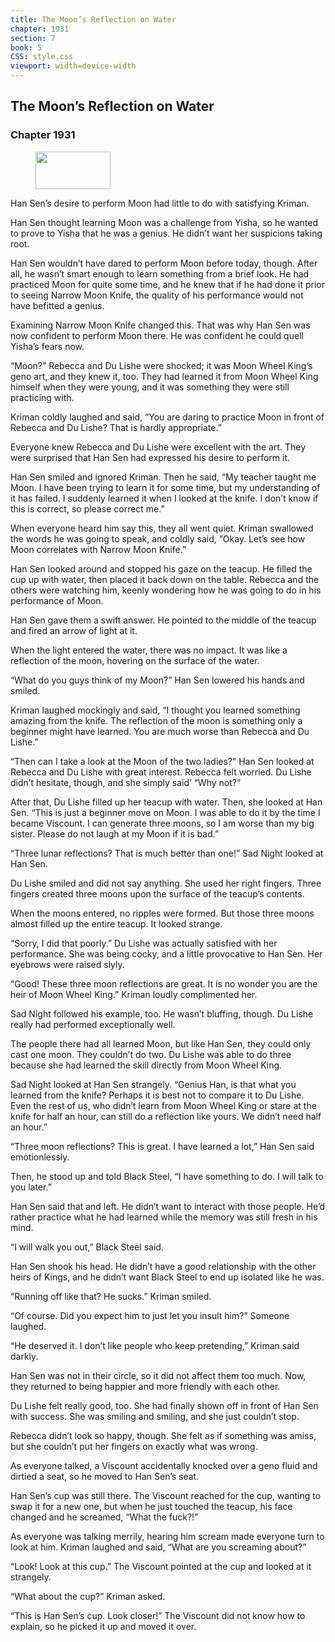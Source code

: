 ```yaml
---
title: The Moon’s Reflection on Water
chapter: 1931
section: 7
book: 5
CSS: style.css
viewport: width=device-width
---
```


## The Moon’s Reflection on Water

### Chapter 1931

<figure>
	<img src="../Images/gem.gif" alt="" id="gem" width="120" height="60" />
</figure>

Han Sen’s desire to perform Moon had little to do with satisfying Kriman.

Han Sen thought learning Moon was a challenge from Yisha, so he wanted to prove to Yisha that he was a genius. He didn’t want her suspicions taking root.

Han Sen wouldn’t have dared to perform Moon before today, though. After all, he wasn’t smart enough to learn something from a brief look. He had practiced Moon for quite some time, and he knew that if he had done it prior to seeing Narrow Moon Knife, the quality of his performance would not have befitted a genius.

Examining Narrow Moon Knife changed this. That was why Han Sen was now confident to perform Moon there. He was confident he could quell Yisha’s fears now.

“Moon?” Rebecca and Du Lishe were shocked; it was Moon Wheel King’s geno art, and they knew it, too. They had learned it from Moon Wheel King himself when they were young, and it was something they were still practicing with.

Kriman coldly laughed and said, “You are daring to practice Moon in front of Rebecca and Du Lishe? That is hardly appropriate.”

Everyone knew Rebecca and Du Lishe were excellent with the art. They were surprised that Han Sen had expressed his desire to perform it.

Han Sen smiled and ignored Kriman. Then he said, “My teacher taught me Moon. I have been trying to learn it for some time, but my understanding of it has failed. I suddenly learned it when I looked at the knife. I don’t know if this is correct, so please correct me.”

When everyone heard him say this, they all went quiet. Kriman swallowed the words he was going to speak, and coldly said, “Okay. Let’s see how Moon correlates with Narrow Moon Knife.”

Han Sen looked around and stopped his gaze on the teacup. He filled the cup up with water, then placed it back down on the table. Rebecca and the others were watching him, keenly wondering how he was going to do in his performance of Moon.

Han Sen gave them a swift answer. He pointed to the middle of the teacup and fired an arrow of light at it.

When the light entered the water, there was no impact. It was like a reflection of the moon, hovering on the surface of the water.

“What do you guys think of my Moon?” Han Sen lowered his hands and smiled.

Kriman laughed mockingly and said, “I thought you learned something amazing from the knife. The reflection of the moon is something only a beginner might have learned. You are much worse than Rebecca and Du Lishe.”

“Then can I take a look at the Moon of the two ladies?” Han Sen looked at Rebecca and Du Lishe with great interest. Rebecca felt worried. Du Lishe didn’t hesitate, though, and she simply said’ “Why not?”

After that, Du Lishe filled up her teacup with water. Then, she looked at Han Sen. “This is just a beginner move on Moon. I was able to do it by the time I became Viscount. I can generate three moons, so I am worse than my big sister. Please do not laugh at my Moon if it is bad.”

“Three lunar reflections? That is much better than one!” Sad Night looked at Han Sen.

Du Lishe smiled and did not say anything. She used her right fingers. Three fingers created three moons upon the surface of the teacup’s contents.

When the moons entered, no ripples were formed. But those three moons almost filled up the entire teacup. It looked strange.

“Sorry, I did that poorly.” Du Lishe was actually satisfied with her performance. She was being cocky, and a little provocative to Han Sen. Her eyebrows were raised slyly.

“Good! These three moon reflections are great. It is no wonder you are the heir of Moon Wheel King.” Kriman loudly complimented her.

Sad Night followed his example, too. He wasn’t bluffing, though. Du Lishe really had performed exceptionally well.

The people there had all learned Moon, but like Han Sen, they could only cast one moon. They couldn’t do two. Du Lishe was able to do three because she had learned the skill directly from Moon Wheel King.

Sad Night looked at Han Sen strangely. “Genius Han, is that what you learned from the knife? Perhaps it is best not to compare it to Du Lishe. Even the rest of us, who didn’t learn from Moon Wheel King or stare at the knife for half an hour, can still do a reflection like yours. We didn’t need half an hour.”

“Three moon reflections? This is great. I have learned a lot,” Han Sen said emotionlessly.

Then, he stood up and told Black Steel, “I have something to do. I will talk to you later.”

Han Sen said that and left. He didn’t want to interact with those people. He’d rather practice what he had learned while the memory was still fresh in his mind.

“I will walk you out,” Black Steel said.

Han Sen shook his head. He didn’t have a good relationship with the other heirs of Kings, and he didn’t want Black Steel to end up isolated like he was.

“Running off like that? He sucks.” Kriman smiled.

“Of course. Did you expect him to just let you insult him?” Someone laughed.

“He deserved it. I don’t like people who keep pretending,” Kriman said darkly.

Han Sen was not in their circle, so it did not affect them too much. Now, they returned to being happier and more friendly with each other.

Du Lishe felt really good, too. She had finally shown off in front of Han Sen with success. She was smiling and smiling, and she just couldn’t stop.

Rebecca didn’t look so happy, though. She felt as if something was amiss, but she couldn’t put her fingers on exactly what was wrong.

As everyone talked, a Viscount accidentally knocked over a geno fluid and dirtied a seat, so he moved to Han Sen’s seat.

Han Sen’s cup was still there. The Viscount reached for the cup, wanting to swap it for a new one, but when he just touched the teacup, his face changed and he screamed, “What the fuck?!”

As everyone was talking merrily, hearing him scream made everyone turn to look at him. Kriman laughed and said, “What are you screaming about?”

“Look! Look at this cup.” The Viscount pointed at the cup and looked at it strangely.

“What about the cup?” Kriman asked.

“This is Han Sen’s cup. Look closer!” The Viscount did not know how to explain, so he picked it up and moved it over.
